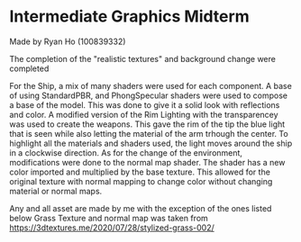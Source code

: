 # Intermediate Graphics Midterm
Made by Ryan Ho (100839332) 

The completion of the "realistic textures" and background change were completed

For the Ship, a mix of many shaders were used for each component. A base of using StandardPBR, and PhongSpecular shaders were used to compose a base of the model. This was done to give it a solid look with reflections and color. A modified version of the Rim Lighting with the transparencey was used to create the weapons. This gave the rim of the tip the blue light that is seen while also letting the material of the arm trhough the center. To highlight all the materials and shaders used, the light moves around the ship in a clockwise direction. As for the change of the environment, modifications were done to the normal map shader. The shader has a new color imported and multiplied by the base texture. This allowed for the original texture with normal mapping to change color without changing material or normal maps. 

Any and all asset are made by me with the exception of the ones listed below
Grass Texture and normal map was taken from https://3dtextures.me/2020/07/28/stylized-grass-002/
